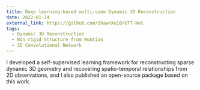 ```yaml
---
title: Deep learning-based multi-view Dynamic 3D Reconstruction
date: 2022-01-24
external_link: https://github.com/ShawnXu10/GTT-Net
tags:
  - Dynamic 3D Reconstruction
  - Non-rigid Structure from Montion
  - 3D Convolutional Network
---
```


I developed a self-supervised learning framework for reconstructing sparse dynamic 3D geometry and recovering spatio-temporal relationships from 2D observations, and I also published an open-source package based on this work.

<!--more-->
